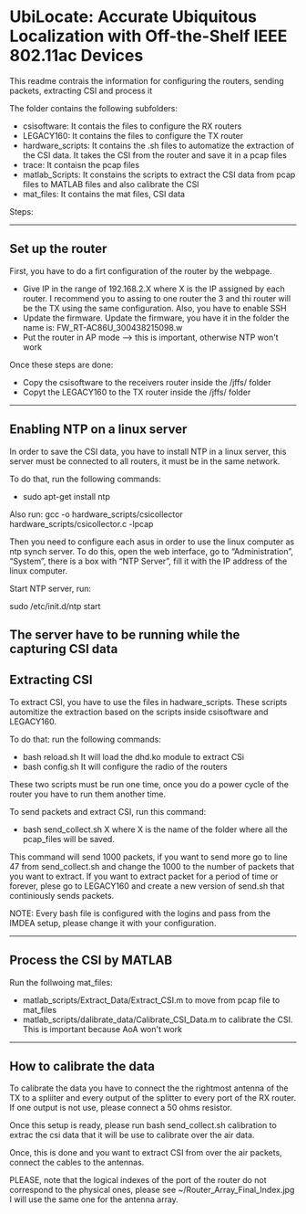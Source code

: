 # UbiLocate: Accurate Ubiquitous Localization with Off-the-Shelf IEEE 802.11ac Devices

This readme contrais the information for configuring the routers,
sending packets, extracting CSI and process it

The folder contains the following subfolders:
* csisoftware: It contais the files to configure the RX routers
* LEGACY160: It contains the files to configure the TX router
* hardware_scripts: It contains the .sh files to automatize
the extraction of the CSI data. It takes the CSI from the router
and save it in a pcap files
* trace: It contaisn the pcap files
* matlab_Scripts: It constains the scripts to extract the CSI
data from pcap files to MATLAB files and also calibrate the CSI
* mat_files: It contains the mat files, CSI data


Steps:

-----------------------------------------------------------------
Set up the router
-----------------------------------------------------------------

First, you have to do a firt configuration of the router by 
the webpage.

* Give IP in the range of 192.168.2.X where X is the IP assigned
by each router. I recommend you to assing to one router the 3 and
thi router will be the TX using the same configuration. Also, 
you have to enable SSH
* Update the firmware. Update the firmware, you have it in the folder
the name is: FW_RT-AC86U_300438215098.w
* Put the router in AP mode --> this is important, otherwise NTP 
won't work

Once these steps are done:
* Copy the csisoftware to the receivers router inside the /jffs/
 folder
* Copyt the LEGACY160 to the TX router inside the /jffs/ folder


-----------------------------------------------------------------
Enabling NTP on a linux server
-----------------------------------------------------------------
In order to save the CSI data, you have to install NTP in a linux
server, this server must be connected to all routers, it must
be in the same network.

To do that, run the following commands:
* sudo apt-get install ntp

Also run:
gcc -o hardware_scripts/csicollector hardware_scripts/csicollector.c -lpcap

Then you need to configure each asus in order to use the linux computer
as ntp synch server. To do this, open the web interface, go to
“Administration”, “System”, there is a box with “NTP Server”, 
fill it with the IP address of the linux computer.

Start NTP server, run:

sudo /etc/init.d/ntp start

The server have to be running while the capturing CSI data
-----------------------------------------------------------------
Extracting CSI
-----------------------------------------------------------------
To extract CSI, you have to use the files in hadware_scripts. 
These scripts automitize the extraction based on the scripts 
inside csisoftware and LEGACY160.

To do that: run the following commands:
* bash reload.sh It will load the dhd.ko module to extract CSi
* bash config.sh It will configure the radio of the routers

These two scripts must be run one time, once you do a power cycle
of the router you have to run them another time.

To send packets and extract CSI, run this command:
* bash send_collect.sh X where X is the name of the folder
where all the pcap_files will be saved.

This command will send 1000 packets, if you want to send more go to
line 47 from send_collect.sh and change the 1000 to the number of
packets that you want to extract. If you want to extract packet
for a period of time or forever, plese go to LEGACY160 and create
a new version of send.sh that continiously sends packets.

NOTE: Every bash file is configured with the logins and pass from
the IMDEA setup, please change it with your configuration.

-----------------------------------------------------------------
Process the CSI by MATLAB
-----------------------------------------------------------------

Run the follwoing mat_files:
* matlab_scripts/Extract_Data/Extract_CSI.m to move from pcap file
to mat_files
* matlab_scripts/dalibrate_data/Calibrate_CSI_Data.m to calibrate 
the CSI. This is important because AoA won't work

-----------------------------------------------------------------
How to calibrate the data
-----------------------------------------------------------------
To calibrate the data you have to connect the the rightmost 
antenna of the TX to a spliiter and every output of the splitter
to every port of the RX router. If one output is not use, please
connect a 50 ohms resistor.

Once this setup is ready, please run bash send_collect.sh calibration
to extrac the csi data that it will be use to calibrate over the 
air data.

Once, this is done and you want to extract CSI from over the air
packets, connect the cables to the antennas.

PLEASE, note that the logical indexes of the port of the router 
do not correspond to the physical ones, please see ~/Router_Array_Final_Index.jpg
I will use the same one for the antenna array.


